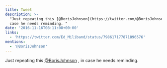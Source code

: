 ```yaml
---
title: Tweet
description: >-
  "Just repeating this [@BorisJohnson](https://twitter.com/@BorisJohnson) , in
  case he needs reminding. "
date: '2016-11-16T08:11:08+00:00'
links:
  - 'https://twitter.com/Ed_Miliband/status/798617177871896576'
mentions:
  - '@BorisJohnson'
---
```

Just repeating this [@BorisJohnson](https://twitter.com/@BorisJohnson) , in case he needs reminding. 
